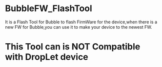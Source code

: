 # BubbleFW_FlashTool
It is a Flash Tool for Bubble to flash FirmWare for the device,when there is a new FW for Bubble,you can use it to make your device to the newest FW.

# This Tool can is NOT Compatible with DropLet device

